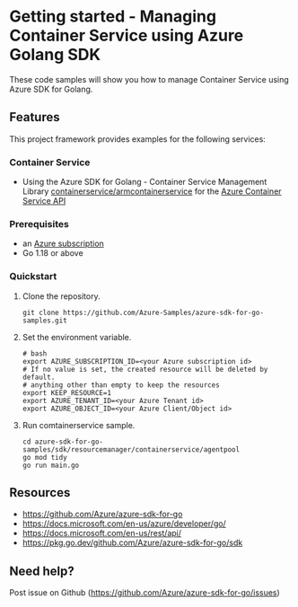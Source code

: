 # Getting started - Managing Container Service using Azure Golang SDK

These code samples will show you how to manage Container Service using Azure SDK for Golang.

## Features

This project framework provides examples for the following services:

### Container Service
* Using the Azure SDK for Golang - Container Service Management Library [containerservice/armcontainerservice](https://pkg.go.dev/github.com/Azure/azure-sdk-for-go/sdk/resourcemanager/containerservice/armcontainerservice) for the [Azure Container Service API](https://docs.microsoft.com/en-us/rest/api/aks/)

### Prerequisites
* an [Azure subscription](https://azure.microsoft.com)
* Go 1.18 or above

### Quickstart

1. Clone the repository.

    ```
    git clone https://github.com/Azure-Samples/azure-sdk-for-go-samples.git
    ```
2. Set the environment variable.

   ```
   # bash
   export AZURE_SUBSCRIPTION_ID=<your Azure subscription id> 
   # If no value is set, the created resource will be deleted by default.
   # anything other than empty to keep the resources
   export KEEP_RESOURCE=1 
   export AZURE_TENANT_ID=<your Azure Tenant id>          
   export AZURE_OBJECT_ID=<your Azure Client/Object id> 
   ```

3. Run comtainerservice sample.

    ```
    cd azure-sdk-for-go-samples/sdk/resourcemanager/containerservice/agentpool
    go mod tidy
    go run main.go
    ```
   
## Resources

- https://github.com/Azure/azure-sdk-for-go
- https://docs.microsoft.com/en-us/azure/developer/go/
- https://docs.microsoft.com/en-us/rest/api/
- https://pkg.go.dev/github.com/Azure/azure-sdk-for-go/sdk

## Need help?

Post issue on Github (https://github.com/Azure/azure-sdk-for-go/issues)

